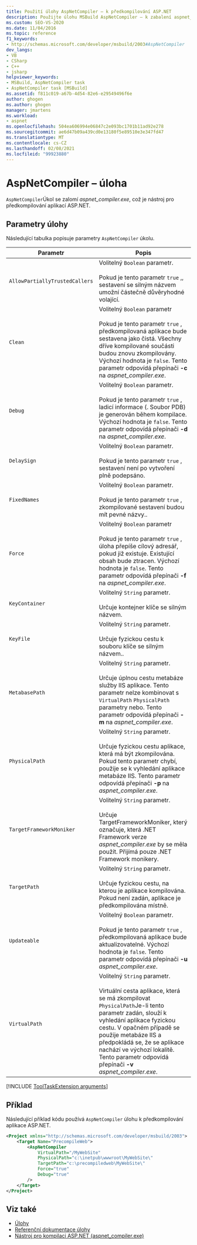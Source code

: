 ```yaml
---
title: Použití úlohy AspNetCompiler – k předkompilování ASP.NET
description: Použijte úlohu MSBuild AspNetCompiler – k zabalení aspnet_compiler.exe, nástroje pro předkompilování aplikací ASP.NET.
ms.custom: SEO-VS-2020
ms.date: 11/04/2016
ms.topic: reference
f1_keywords:
- http://schemas.microsoft.com/developer/msbuild/2003#AspNetCompiler
dev_langs:
- VB
- CSharp
- C++
- jsharp
helpviewer_keywords:
- MSBuild, AspNetCompiler task
- AspNetCompiler task [MSBuild]
ms.assetid: f811c019-a67b-4d54-82e6-e29549496f6e
author: ghogen
ms.author: ghogen
manager: jmartens
ms.workload:
- aspnet
ms.openlocfilehash: 504ea606994e06847c2e093bc1701b11ad92e278
ms.sourcegitcommit: ae6d47b09a439cd0e13180f5e89510e3e347fd47
ms.translationtype: MT
ms.contentlocale: cs-CZ
ms.lasthandoff: 02/08/2021
ms.locfileid: "99923880"
---
```

# <a name="aspnetcompiler-task"></a>AspNetCompiler – úloha

`AspNetCompiler`Úkol se zalomí *aspnet_compiler.exe*, což je nástroj pro předkompilování aplikací ASP.NET.

## <a name="task-parameters"></a>Parametry úlohy

Následující tabulka popisuje parametry `AspNetCompiler` úkolu.

|Parametr|Popis|
|---------------|-----------------|
|`AllowPartiallyTrustedCallers`|Volitelný `Boolean` parametr.<br /><br /> Pokud je tento parametr `true` ,, sestavení se silným názvem umožní částečně důvěryhodné volající.|
|`Clean`|Volitelný `Boolean` parametr<br /><br /> Pokud je tento parametr `true` , předkompilovaná aplikace bude sestavena jako čistá. Všechny dříve kompilované součásti budou znovu zkompilovány. Výchozí hodnota je `false`. Tento parametr odpovídá přepínači **-c** na *aspnet_compiler.exe*.|
|`Debug`|Volitelný `Boolean` parametr.<br /><br /> Pokud je tento parametr `true` , ladicí informace (. Soubor PDB) je generován během kompilace. Výchozí hodnota je `false`. Tento parametr odpovídá přepínači **-d** na *aspnet_compiler.exe*.|
|`DelaySign`|Volitelný `Boolean` parametr.<br /><br /> Pokud je tento parametr `true` , sestavení není po vytvoření plně podepsáno.|
|`FixedNames`|Volitelný `Boolean` parametr.<br /><br /> Pokud je tento parametr `true` , zkompilované sestavení budou mít pevné názvy..|
|`Force`|Volitelný `Boolean` parametr<br /><br /> Pokud je tento parametr `true` , úloha přepíše cílový adresář, pokud již existuje. Existující obsah bude ztracen. Výchozí hodnota je `false`. Tento parametr odpovídá přepínači **-f** na *aspnet_compiler.exe*.|
|`KeyContainer`|Volitelný `String` parametr.<br /><br /> Určuje kontejner klíče se silným názvem.|
|`KeyFile`|Volitelný `String` parametr.<br /><br /> Určuje fyzickou cestu k souboru klíče se silným názvem..|
|`MetabasePath`|Volitelný `String` parametr.<br /><br /> Určuje úplnou cestu metabáze služby IIS aplikace. Tento parametr nelze kombinovat s `VirtualPath` `PhysicalPath` parametry nebo. Tento parametr odpovídá přepínači **-m** na *aspnet_compiler.exe*.|
|`PhysicalPath`|Volitelný `String` parametr.<br /><br /> Určuje fyzickou cestu aplikace, která má být zkompilována. Pokud tento parametr chybí, použije se k vyhledání aplikace metabáze IIS. Tento parametr odpovídá přepínači **-p** na *aspnet_compiler.exe*.|
|`TargetFrameworkMoniker`|Volitelný `String` parametr.<br /><br /> Určuje TargetFrameworkMoniker, který označuje, která .NET Framework verze *aspnet_compiler.exe* by se měla použít. Přijímá pouze .NET Framework monikery.|
|`TargetPath`|Volitelný `String` parametr.<br /><br /> Určuje fyzickou cestu, na kterou je aplikace kompilována. Pokud není zadán, aplikace je předkompilována místně.|
|`Updateable`|Volitelný `Boolean` parametr.<br /><br /> Pokud je tento parametr `true` , předkompilovaná aplikace bude aktualizovatelné.  Výchozí hodnota je `false`. Tento parametr odpovídá přepínači **-u** *aspnet_compiler.exe*.|
|`VirtualPath`|Volitelný `String` parametr.<br /><br /> Virtuální cesta aplikace, která se má zkompilovat `PhysicalPath`Je-li tento parametr zadán, slouží k vyhledání aplikace fyzickou cestu. V opačném případě se použije metabáze IIS a předpokládá se, že se aplikace nachází ve výchozí lokalitě. Tento parametr odpovídá přepínači **-v** *aspnet_compiler.exe*.|

[!INCLUDE [ToolTaskExtension arguments](includes/tooltaskextension-base-params.md)]

## <a name="example"></a>Příklad

Následující příklad kódu používá `AspNetCompiler` úlohu k předkompilování aplikace ASP.NET.

```xml
<Project xmlns="http://schemas.microsoft.com/developer/msbuild/2003">
    <Target Name="PrecompileWeb">
        <AspNetCompiler
            VirtualPath="/MyWebSite"
            PhysicalPath="c:\inetpub\wwwroot\MyWebSite\"
            TargetPath="c:\precompiledweb\MyWebSite\"
            Force="true"
            Debug="true"
        />
    </Target>
</Project>
```

## <a name="see-also"></a>Viz také

* [Úlohy](../msbuild/msbuild-tasks.md)
* [Referenční dokumentace úlohy](../msbuild/msbuild-task-reference.md)
* [Nástroj pro kompilaci ASP.NET (aspnet_compiler.exe)](/previous-versions/ms229863(v=vs.100))
